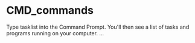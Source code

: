 # CMD_commands
Type tasklist into the Command Prompt. You'll then see a list of tasks and programs running on your computer. ...
